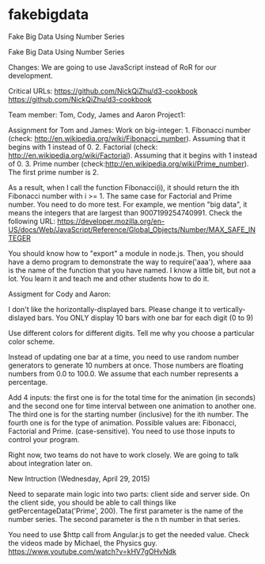 # fakebigdata
Fake Big Data Using Number Series


Fake Big Data Using Number Series

Changes: We are going to use JavaScript instead of RoR for our development.

Critical URLs: https://github.com/NickQiZhu/d3-cookbook https://github.com/NickQiZhu/d3-cookbook

Team member: Tom, Cody, James and Aaron Project1:

Assignment for Tom and James: Work on big-integer: 1. Fibonacci number (check: http://en.wikipedia.org/wiki/Fibonacci_number). Assuming that it begins with 1 instead of 0. 2. Factorial (check: http://en.wikipedia.org/wiki/Factorial). Assuming that it begins with 1 instead of 0. 3. Prime number (check:http://en.wikipedia.org/wiki/Prime_number). The first prime number is 2.

As a result, when I call the function Fibonacci(i), it should return the ith Fibonacci number with i >= 1. The same case for Factorial and Prime number. You need to do more test. For example, we mention "big data", it means the integers that are largest than 9007199254740991. Check the following URL: https://developer.mozilla.org/en-US/docs/Web/JavaScript/Reference/Global_Objects/Number/MAX_SAFE_INTEGER

You should know how to "export" a module in node.js. Then, you should have a demo program to demonstrate the way to require('aaa'), where aaa is the name of the function that you have named. I know a little bit, but not a lot. You learn it and teach me and other students how to do it.

Assigment for Cody and Aaron:

I don't like the horizontally-displayed bars. Please change it to vertically-dislayed bars. You ONLY display 10 bars with one bar for each digit (0 to 9)

Use different colors for different digits. Tell me why you choose a particular color scheme.

Instead of updating one bar at a time, you need to use random number generators to generate 10 numbers at once. Those numbers are floating numbers from 0.0 to 100.0. We assume that each number represents a percentage.

Add 4 inputs: the first one is for the total time for the animation (in seconds) and the second one for time interval between one animation to another one. The third one is for the starting number (inclusive) for the ith number. The fourth one is for the type of animation. Possible values are: Fibonacci, Factorial and Prime. (case-sensitive). You need to use those inputs to control your program.

Right now, two teams do not have to work closely. We are going to talk about integration later on.

New Intruction (Wednesday, April 29, 2015)

Need to separate main logic into two parts: client side and server side. On the client side, you should be able to call things like getPercentageData('Prime', 200). The first parameter is the name of the number series. The second parameter is the n th number in that series.

You need to use $http call from Angular.js to get the needed value. Check the videos made by Michael, the Physics guy. https://www.youtube.com/watch?v=kHV7gOHvNdk
